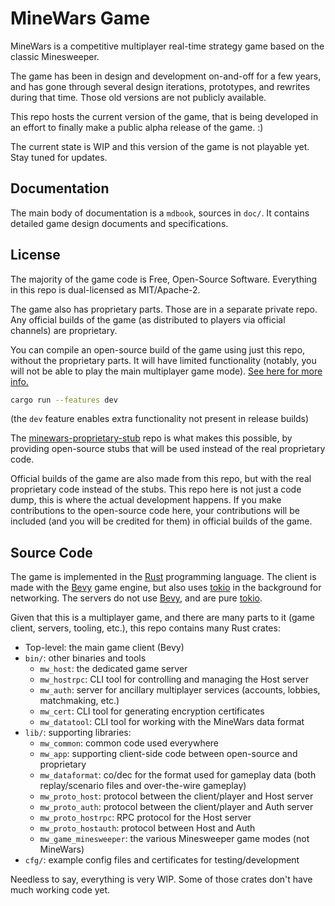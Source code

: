 # MineWars Game

MineWars is a competitive multiplayer real-time strategy game based on the
classic Minesweeper.

The game has been in design and development on-and-off for a few years, and has
gone through several design iterations, prototypes, and rewrites during that
time. Those old versions are not publicly available.

This repo hosts the current version of the game, that is being developed in
an effort to finally make a public alpha release of the game. :)

The current state is WIP and this version of the game is not playable yet.
Stay tuned for updates.

## Documentation

The main body of documentation is a `mdbook`, sources in `doc/`.
It contains detailed game design documents and specifications.

## License

The majority of the game code is Free, Open-Source Software. Everything
in this repo is dual-licensed as MIT/Apache-2.

The game also has proprietary parts. Those are in a separate private repo. Any
official builds of the game (as distributed to players via official channels)
are proprietary.

You can compile an open-source build of the game using just this repo, without
the proprietary parts. It will have limited functionality (notably, you will not
be able to play the main multiplayer game mode). [See here for more
info.](./doc/src/foss.md)

```sh
cargo run --features dev
```

(the `dev` feature enables extra functionality not present in release builds)

The [minewars-proprietary-stub](https://github.com/IyesGames/minewars-proprietary-stub)
repo is what makes this possible, by providing open-source stubs that will be
used instead of the real proprietary code.

Official builds of the game are also made from this repo, but with the real
proprietary code instead of the stubs. This repo here is not just a code dump,
this is where the actual development happens. If you make contributions to the
open-source code here, your contributions will be included (and you will be
credited for them) in official builds of the game.

## Source Code

The game is implemented in the [Rust] programming language. The client
is made with the [Bevy] game engine, but also uses [tokio] in the background
for networking. The servers do not use [Bevy], and are pure [tokio].

Given that this is a multiplayer game, and there are many parts to it
(game client, servers, tooling, etc.), this repo contains many Rust crates:

 - Top-level: the main game client (Bevy)
 - `bin/`: other binaries and tools
   - `mw_host`: the dedicated game server
   - `mw_hostrpc`: CLI tool for controlling and managing the Host server
   - `mw_auth`: server for ancillary multiplayer services (accounts, lobbies, matchmaking, etc.)
   - `mw_cert`: CLI tool for generating encryption certificates
   - `mw_datatool`: CLI tool for working with the MineWars data format
 - `lib/`: supporting libraries:
   - `mw_common`: common code used everywhere
   - `mw_app`: supporting client-side code between open-source and proprietary
   - `mw_dataformat`: co/dec for the format used for gameplay data
     (both replay/scenario files and over-the-wire gameplay)
   - `mw_proto_host`: protocol between the client/player and Host server
   - `mw_proto_auth`: protocol between the client/player and Auth server
   - `mw_proto_hostrpc`: RPC protocol for the Host server
   - `mw_proto_hostauth`: protocol between Host and Auth
   - `mw_game_minesweeper`: the various Minesweeper game modes (not MineWars)
 - `cfg/`: example config files and certificates for testing/development

Needless to say, everything is very WIP. Some of those crates don't have much
working code yet.

[Rust]: https://rust-lang.org
[Bevy]: https://bevyengine.org
[tokio]: https://tokio.rs
